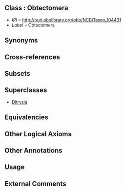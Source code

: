 
## Class : Obtectomera

 * *IRI* = http://purl.obolibrary.org/obo/NCBITaxon_104431
 * *Label* = Obtectomera

## Synonyms


## Cross-references


## Subsets


## Superclasses

 * [Ditrysia](../../NCBITaxon/67/NCBITaxon_37567.md)

## Equivalencies


## Other Logical Axioms


## Other Annotations


## Usage


## External Comments

